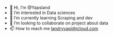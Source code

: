 - 👋 Hi, I’m @Yapsland
- 👀 I’m interested in Data sciences
- 🌱 I’m currently learning Scraping and dev
- 💞️ I’m looking to collaborate on project about data
- 📫 How to reach me landryyapi@icloud.com

<!---
Yapsland/Yapsland is a ✨ special ✨ repository because its `README.md` (this file) appears on your GitHub profile.
You can click the Preview link to take a look at your changes.
--->
